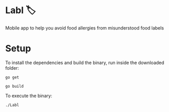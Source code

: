 # Labl 🏷️
Mobile app to help you avoid food allergies from misunderstood food labels
# Setup
To install the dependencies and build the binary, run inside the downloaded folder:
```
go get
```
```
go build
```
To execute the binary:
```
./Labl
```
